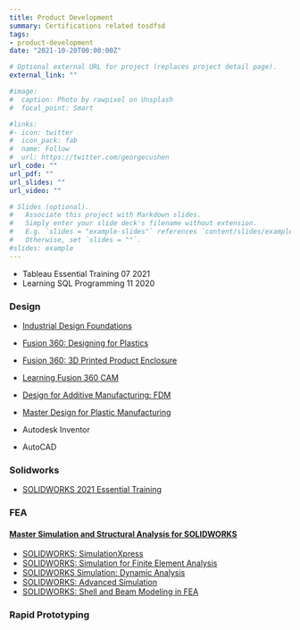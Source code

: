 ```yaml
---
title: Product Development
summary: Certifications related tosdfsd
tags:
- product-development
date: "2021-10-20T00:00:00Z"

# Optional external URL for project (replaces project detail page).
external_link: ""

#image:
#  caption: Photo by rawpixel on Unsplash
#  focal_point: Smart

#links:
#- icon: twitter
#  icon_pack: fab
#  name: Follow
#  url: https://twitter.com/georgecushen
url_code: ""
url_pdf: ""
url_slides: ""
url_video: ""

# Slides (optional).
#   Associate this project with Markdown slides.
#   Simply enter your slide deck's filename without extension.
#   E.g. `slides = "example-slides"` references `content/slides/example-slides.md`.
#   Otherwise, set `slides = ""`.
#slides: example
---
```



* Tableau Essential Training                  07  2021 
* Learning SQL Programming                    11  2020


### Design

* [Industrial Design Foundations](https://drive.google.com/file/d/1zavOrTCTFIH86t6x_tRTMIT_-jSYCVyH/view?usp=sharing)   
* [Fusion 360: Designing for Plastics](https://drive.google.com/file/d/1qayfP9TaHgakGEF0cvVEiY-5jzPlyevW/view?usp=sharing)         
* [Fusion 360: 3D Printed Product Enclosure](https://drive.google.com/file/d/1-LxUIJB8ehAwePVtyCi38DAQLeGOWYwt/view?usp=sharing)   
* [Learning Fusion 360 CAM](https://drive.google.com/file/d/1brXMaxoC7cWvyGjoDqqXr1rB9EV3p5NG/view?usp=sharing)
* [Design for Additive Manufacturing: FDM](https://drive.google.com/file/d/1O45ugjhSFvz_u87ci-EZ0ke_SbVgtmmK/view?usp=sharing)
* [Master Design for Plastic Manufacturing](https://drive.google.com/file/d/11hkHmGoCvlf8Iq-FtKCCet3znopJOMSe/view?usp=sharing)

* Autodesk Inventor
* AutoCAD

### Solidworks
* [SOLIDWORKS 2021 Essential Training](https://drive.google.com/file/d/18ML3aaz8PYqI1uJzt4XCzKeeY6KB48mF/view?usp=sharing)

### FEA
#### [Master Simulation and Structural Analysis for SOLIDWORKS](https://drive.google.com/file/d/1p69nYfWGgUBjOHixNFNzaB9neu1qHqxf/view?usp=sharing)
* [SOLIDWORKS: SimulationXpress](https://drive.google.com/file/d/1rd0hyqo60gT0KhN7SKqfFuKbkNbEs7So/view?usp=sharing)
* [SOLIDWORKS: Simulation for Finite Element Analysis](https://drive.google.com/file/d/1ZRRrtnr_wJvTFjs_P0qjSNymMmuP9HTr/view?usp=sharing)
* [SOLIDWORKS Simulation: Dynamic Analysis](https://drive.google.com/file/d/1EPC0wLW4mMXODm1QYTMQhz3d5UccE6uz/view?usp=sharing)
* [SOLIDWORKS: Advanced Simulation](https://drive.google.com/file/d/1ylhGdg-6zp2kMqsZ-m3P80XlWnVZMImd/view?usp=sharing)
* [SOLIDWORKS: Shell and Beam Modeling in FEA](https://drive.google.com/file/d/1dit_kqpFEtGHi6ybccG3tGzAKB9b4RsZ/view?usp=sharing)

### Rapid Prototyping




